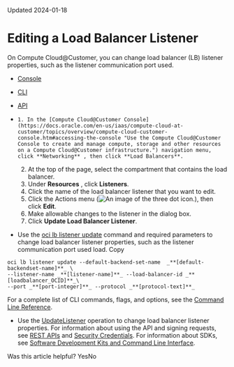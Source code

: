 Updated 2024-01-18
# Editing a Load Balancer Listener
On Compute Cloud@Customer, you can change load balancer (LB) listener properties, such as the listener communication port used.
  * [Console](https://docs.oracle.com/en-us/iaas/compute-cloud-at-customer/topics/lbaas/editing-a-load-balancer-listener.htm)
  * [CLI](https://docs.oracle.com/en-us/iaas/compute-cloud-at-customer/topics/lbaas/editing-a-load-balancer-listener.htm)
  * [API](https://docs.oracle.com/en-us/iaas/compute-cloud-at-customer/topics/lbaas/editing-a-load-balancer-listener.htm)


  *     1. In the [Compute Cloud@Customer Console](https://docs.oracle.com/en-us/iaas/compute-cloud-at-customer/topics/overview/compute-cloud-customer-console.htm#accessing-the-console "Use the Compute Cloud@Customer Console to create and manage compute, storage and other resources on a Compute Cloud@Customer infrastructure.") navigation menu, click **Networking** , then click **Load Balancers**.
    2. At the top of the page, select the compartment that contains the load balancer.
    3. Under **Resources** , click **Listeners**.
    4. Click the name of the load balancer listener that you want to edit. 
    5. Click the Actions menu (![An image of the three dot icon.](https://docs.oracle.com/en-us/iaas/compute-cloud-at-customer/images/three-dots.png)), then click **Edit**.
    6. Make allowable changes to the listener in the dialog box. 
    7. Click **Update Load Balancer Listener**.
  * Use the [oci lb listener update](https://docs.oracle.com/iaas/tools/oci-cli/latest/oci_cli_docs/cmdref/lb/listener/update.html) command and required parameters to change load balancer listener properties, such as the listener communication port used load.
Copy
```
oci lb listener update --default-backend-set-name  _**[default-backendset-name]**_ \ 
--listener-name _**[listener-name]**_ --load-balancer-id _**[loadbalancer_OCID]**_\
--port _**[port-integer]**_ --protocol _**[protocol-text]**_
```

For a complete list of CLI commands, flags, and options, see the [Command Line Reference](https://docs.oracle.com/iaas/tools/oci-cli/latest/oci_cli_docs/index.html).
  * Use the [UpdateListener](https://docs.oracle.com/iaas/api/#/en/loadbalancer/latest/Listener/UpdateListener) operation to change load balancer listener properties.
For information about using the API and signing requests, see [REST APIs](https://docs.oracle.com/iaas/Content/API/Concepts/usingapi.htm#REST_APIs) and [Security Credentials](https://docs.oracle.com/iaas/Content/General/Concepts/credentials.htm). For information about SDKs, see [Software Development Kits and Command Line Interface](https://docs.oracle.com/iaas/Content/API/Concepts/sdks.htm#Software_Development_Kits_and_Command_Line_Interface).


Was this article helpful?
YesNo

